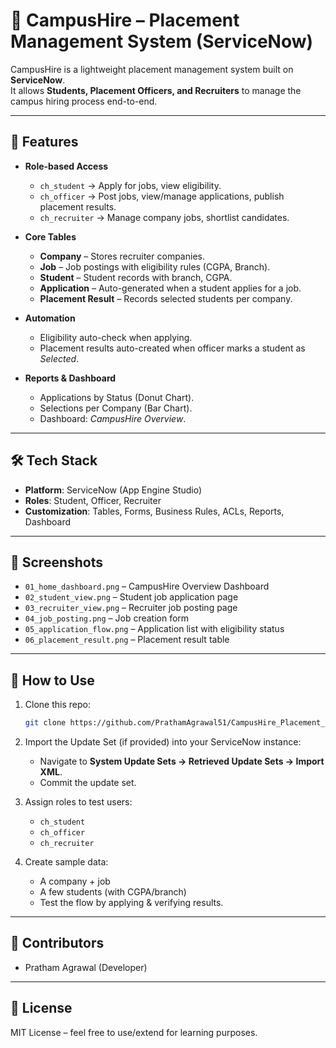 # 🚀 CampusHire – Placement Management System (ServiceNow)

CampusHire is a lightweight placement management system built on **ServiceNow**.  
It allows **Students, Placement Officers, and Recruiters** to manage the campus hiring process end-to-end.

---

## 🎯 Features

- **Role-based Access**
  - `ch_student` → Apply for jobs, view eligibility.
  - `ch_officer` → Post jobs, view/manage applications, publish placement results.
  - `ch_recruiter` → Manage company jobs, shortlist candidates.

- **Core Tables**
  - **Company** – Stores recruiter companies.
  - **Job** – Job postings with eligibility rules (CGPA, Branch).
  - **Student** – Student records with branch, CGPA.
  - **Application** – Auto-generated when a student applies for a job.
  - **Placement Result** – Records selected students per company.

- **Automation**
  - Eligibility auto-check when applying.
  - Placement results auto-created when officer marks a student as *Selected*.

- **Reports & Dashboard**
  - Applications by Status (Donut Chart).
  - Selections per Company (Bar Chart).
  - Dashboard: *CampusHire Overview*.

---

## 🛠 Tech Stack

- **Platform**: ServiceNow (App Engine Studio)
- **Roles**: Student, Officer, Recruiter
- **Customization**: Tables, Forms, Business Rules, ACLs, Reports, Dashboard

---

## 📸 Screenshots

- `01_home_dashboard.png` – CampusHire Overview Dashboard  
- `02_student_view.png` – Student job application page  
- `03_recruiter_view.png` – Recruiter job posting page  
- `04_job_posting.png` – Job creation form  
- `05_application_flow.png` – Application list with eligibility status  
- `06_placement_result.png` – Placement result table  

---

## 🚀 How to Use

1. Clone this repo:
   ```bash
   git clone https://github.com/PrathamAgrawal51/CampusHire_Placement_Managment_Using_ServiceNow.git
   ```

2. Import the Update Set (if provided) into your ServiceNow instance:  
   - Navigate to **System Update Sets → Retrieved Update Sets → Import XML**.  
   - Commit the update set.  

3. Assign roles to test users:
   - `ch_student`
   - `ch_officer`
   - `ch_recruiter`

4. Create sample data:
   - A company + job
   - A few students (with CGPA/branch)
   - Test the flow by applying & verifying results.

---

## 🙌 Contributors

- Pratham Agrawal (Developer)

---

## 📄 License

MIT License – feel free to use/extend for learning purposes.
